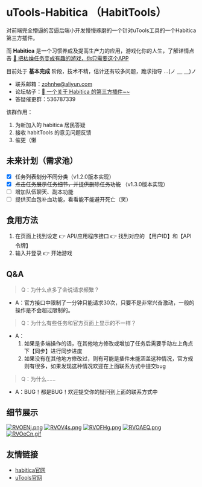 # uTools-Habitica （HabitTools）
对前端完全懵逼的苦逼后端小开发慢慢琢磨的一个针对uTools工具的一个Habitica第三方插件。

而 **Habitica** 是一个习惯养成及提高生产力的应用，游戏化你的人生，了解详情点击 [🔗 把枯燥任务变成有趣的游戏，你只需要这个APP](https://zhuanlan.zhihu.com/p/58660347)

目前处于 **基本完成** 阶段，技术不精，估计还有较多问题，跪求指导 ...(ノ ＿ ＿)ノ
- 联系邮箱：zohnhe@aliyun.com
- 论坛帖子：[🔗 一个关于 Habitica 的第三方插件~~](https://yuanliao.info/d/3764-habittools-120-beta-habitica)
- 答疑催更群：536787339

该群作用：
1. 为新加入的 habitica 居民答疑
2. 接收 habitTools 的意见问题反馈
3. 催更（懒

## 未来计划（需求池）
- [x] ~~任务列表划分不同分类~~（v1.2.0版本实现）
- [x] ~~点击任务展示任务细节，并提供删除任务功能~~ （v1.3.0版本实现）
- [ ] 增加队伍聊天、副本功能
- [ ] 提供买血包补血功能，看看能不能避开死亡（笑）

## 食用方法
1. 在页面上找到设定 👉 API/应用程序接口 👉 找到对应的 【用户ID】和【API令牌】
2. 输入并登录 👉 开始游戏

## Q&A
> Q：为什么点多了会说请求频繁？
- A：官方接口中限制了一分钟只能请求30次，只要不是非常兴奋激动，一般的操作是不会超过限制的。

> Q：为什么有些任务和官方页面上显示的不一样？
- A：
    1. 如果是多端操作的话，在其他地方修改或增加了任务后需要手动左上角点下【同步】进行同步进度
    2. 如果没有在其他地方修改过，则有可能是插件未能涵盖这种情况，官方规则有很多，如果发现这种情况欢迎在上面联系方式中提交bug

> Q：为什么……
- A：BUG！都是BUG！欢迎提交你的疑问到上面的联系方式中

## 细节展示
[![RVOENj.png](https://z3.ax1x.com/2021/06/22/RVOENj.png)](https://imgtu.com/i/RVOENj)
[![RVOV4s.png](https://z3.ax1x.com/2021/06/22/RVOV4s.png)](https://imgtu.com/i/RVOV4s)
[![RVOFHg.png](https://z3.ax1x.com/2021/06/22/RVOFHg.png)](https://imgtu.com/i/RVOFHg)
[![RVOAEQ.png](https://z3.ax1x.com/2021/06/22/RVOAEQ.png)](https://imgtu.com/i/RVOAEQ)
[![RVOeCn.gif](https://z3.ax1x.com/2021/06/22/RVOeCn.gif)](https://imgtu.com/i/RVOeCn)


## 友情链接
- [habitica官网](https://habitica.com/)
- [uTools官网](https://u.tools/)

